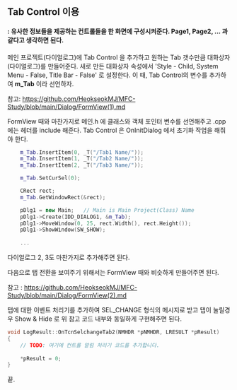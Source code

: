 ## Tab Control 이용

#### : 유사한 정보들을 제공하는 컨트롤들을 한 화면에 구성시켜준다. Page1, Page2, ... 과 같다고 생각하면 된다.

메인 프로젝트(다이얼로그)에 Tab Control 을 추가하고 원하는 Tab 갯수만큼 대화상자(다이얼로그)를 만들어준다.
새로 만든 대화상자 속성에서 'Style - Child, System Menu - False, Title Bar - False' 로 설정한다.
이 때, Tab Control의 변수를 추가하여 **m_Tab** 이라 선언하자.

참고: https://github.com/HeokseokMJ/MFC-Study/blob/main/Dialog/FormView(1).md 

FormView 때와 마찬가지로 메인.h 에 클래스와 객체 포인터 변수를 선언해주고 .cpp 에는 헤더를 include 해준다.
Tab Control 은 OnInitDialog 에서 초기화 작업을 해줘야 한다.

```cpp
	m_Tab.InsertItem(0, _T("/Tab1 Name/"));
	m_Tab.InsertItem(1, _T("/Tab2 Name/"));
	m_Tab.InsertItem(2, _T("/Tab3 Name/"));

	m_Tab.SetCurSel(0);

	CRect rect;
	m_Tab.GetWindowRect(&rect);

	pDlg1 = new Main;   // Main is Main Project(Class) Name
	pDlg1->Create(IDD_DIALOG1, &m_Tab);
	pDlg1->MoveWindow(0, 25, rect.Width(), rect.Height());
	pDlg1->ShowWindow(SW_SHOW);
	
	...
```
다이얼로그 2, 3도 마찬가지로 추가해주면 된다.

다음으로 탭 전환을 보여주기 위해서는 FormView 때와 비슷하게 만들어주면 된다.

참고 : https://github.com/HeokseokMJ/MFC-Study/blob/main/Dialog/FormView(2).md

탭에 대한 이벤트 처리기를 추가하여 SEL_CHANGE 형식의 메시지로 받고 탭이 눌릴경우 Show & Hide 로 위 참고 코드 내부와 동일하게 구현해주면 된다.
```cpp
void LogResult::OnTcnSelchangeTab2(NMHDR *pNMHDR, LRESULT *pResult)
{
	// TODO: 여기에 컨트롤 알림 처리기 코드를 추가합니다.
  
	*pResult = 0;
}

```

끝.
